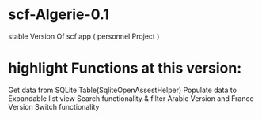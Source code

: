 # scf-Algerie-0.1
stable Version Of scf app ( personnel Project )
# highlight Functions at this version:

Get data from SQLite Table(SqliteOpenAssestHelper)
Populate data to Expandable list view
Search functionality & filter
Arabic Version and France Version Switch functionality
